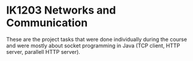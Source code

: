 # IK1203 Networks and Communication
These are the project tasks that were done individually during the course and
were mostly about socket programming in Java (TCP client, HTTP server, parallell HTTP server).
